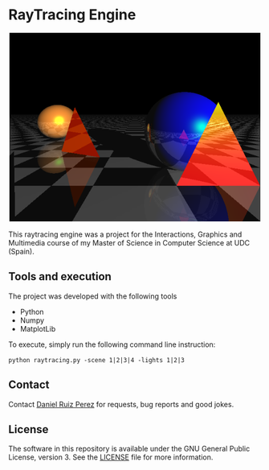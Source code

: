 RayTracing Engine
============

<p align="center">
<img src="https://github.com/DaniRuizPerez/RayTracingEngine/blob/master/triangle out of view.png" width="500">
</p>

This raytracing engine was a project for the Interactions, Graphics and Multimedia course of my Master of Science in Computer Science at UDC (Spain).




## Tools and execution

The project was developed with the following tools

- Python
- Numpy
- MatplotLib

To execute, simply run the following command line instruction: 
```
python raytracing.py -scene 1|2|3|4 -lights 1|2|3
```


## Contact

Contact [Daniel Ruiz Perez](mailto:druiz072@fiu.edu) for requests, bug reports and good jokes.


## License

The software in this repository is available under the GNU General Public License, version 3. See the [LICENSE](https://github.com/DaniRuizPerez/RayTracingEngine/blob/master/LICENSE) file for more information.
